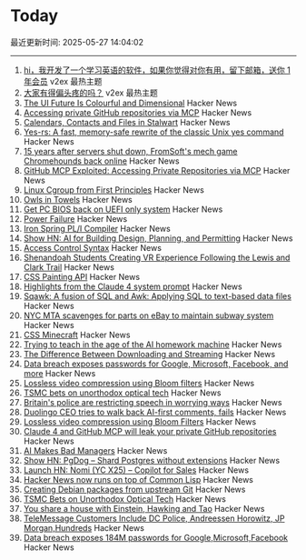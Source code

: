 # Today

最近更新时间: 2025-05-27 14:04:02

--- 
1. [hi，我开发了一个学习英语的软件，如果你觉得对你有用，留下邮箱，送你 1 年会员](https://www.v2ex.com/t/1134547) v2ex 最热主题
2. [大家有得偏头疼的吗？](https://www.v2ex.com/t/1134537) v2ex 最热主题
3. [The UI Future Is Colourful and Dimensional](https://www.flarup.email/p/the-future-is-colourful-and-dimensional) Hacker News
4. [Accessing private GitHub repositories via MCP](https://invariantlabs.ai/blog/mcp-github-vulnerability) Hacker News
5. [Calendars, Contacts and Files in Stalwart](https://stalw.art/blog/collaboration/) Hacker News
6. [Yes-rs: A fast, memory-safe rewrite of the classic Unix yes command](https://github.com/jedisct1/yes-rs) Hacker News
7. [15 years after servers shut down, FromSoft's mech game Chromehounds back online](https://www.readonlymemo.com/interview-15-years-after-the-servers-shut-down-fromsofts-singular-mech-game-chromehounds-is-back-online/) Hacker News
8. [GitHub MCP Exploited: Accessing Private Repositories via MCP](https://invariantlabs.ai/blog/mcp-github-vulnerability) Hacker News
9. [Linux Cgroup from First Principles](https://fzakaria.com/2025/05/26/linux-cgroup-from-first-principles) Hacker News
10. [Owls in Towels](https://owlsintowels.org/) Hacker News
11. [Get PC BIOS back on UEFI only system](https://github.com/FlyGoat/csmwrap) Hacker News
12. [Power Failure](https://www.gwintrob.com/power-failure-review/) Hacker News
13. [Iron Spring PL/I Compiler](http://www.iron-spring.com/) Hacker News
14. [Show HN: AI for Building Design, Planning, and Permitting](https://www.spacial.io/) Hacker News
15. [Access Control Syntax](https://journal.stuffwithstuff.com/2025/05/26/access-control-syntax/) Hacker News
16. [Shenandoah Students Creating VR Experience Following the Lewis and Clark Trail](https://www.su.edu/blog/2025/05/21/shenandoah-students-creating-vr-experience-that-follows-the-lewis-and-clark-trail/) Hacker News
17. [CSS Painting API](https://developer.mozilla.org/en-US/docs/Web/API/CSS_Painting_API) Hacker News
18. [Highlights from the Claude 4 system prompt](https://simonwillison.net/2025/May/25/claude-4-system-prompt/) Hacker News
19. [Sqawk: A fusion of SQL and Awk: Applying SQL to text-based data files](https://github.com/jgarzik/sqawk) Hacker News
20. [NYC MTA scavenges for parts on eBay to maintain subway system](https://www.wsj.com/opinion/can-ebay-bargains-keep-new-york-citys-subways-running-mta-infrastructure-substations-3859fb5b) Hacker News
21. [CSS Minecraft](https://benjaminaster.com/css-minecraft/) Hacker News
22. [Trying to teach in the age of the AI homework machine](https://www.solarshades.club/p/dispatch-from-the-trenches-of-the) Hacker News
23. [The Difference Between Downloading and Streaming](https://danq.me/2025/05/26/downloading-vs-streaming/) Hacker News
24. [Data breach exposes passwords for Google, Microsoft, Facebook, and more](https://www.zdnet.com/article/massive-data-breach-exposes-184-million-passwords-for-google-microsoft-facebook-and-more/) Hacker News
25. [Lossless video compression using Bloom filters](https://github.com/ross39/new_bloom_filter_repo/blob/main/README.md) Hacker News
26. [TSMC bets on unorthodox optical tech](https://spectrum.ieee.org/microled-optical-chiplet) Hacker News
27. [Britain's police are restricting speech in worrying ways](https://www.economist.com/britain/2025/05/15/britains-police-are-restricting-speech-in-worrying-ways) Hacker News
28. [Duolingo CEO tries to walk back AI-first comments, fails](https://htxt.co.za/2025/05/duolingo-ceo-tries-to-walk-back-ai-first-comments-fails/) Hacker News
29. [Lossless video compression using Bloom Filters](https://github.com/ross39/new_bloom_filter_repo/blob/main/README.md) Hacker News
30. [Claude 4 and GitHub MCP will leak your private GitHub repositories](https://twitter.com/lbeurerkellner/status/1926991491735429514) Hacker News
31. [AI Makes Bad Managers](https://staysaasy.com/management/2025/05/26/AI-management.html) Hacker News
32. [Show HN: PgDog – Shard Postgres without extensions](https://github.com/pgdogdev/pgdog) Hacker News
33. [Launch HN: Nomi (YC X25) – Copilot for Sales](https://news.ycombinator.com/item?id=44098706) Hacker News
34. [Hacker News now runs on top of Common Lisp](https://lisp-journey.gitlab.io/blog/hacker-news-now-runs-on-top-of-common-lisp/) Hacker News
35. [Creating Debian packages from upstream Git](https://optimizedbyotto.com/post/debian-packaging-from-git/) Hacker News
36. [TSMC Bets on Unorthodox Optical Tech](https://spectrum.ieee.org/microled-optical-chiplet) Hacker News
37. [You share a house with Einstein, Hawking and Tao](https://www.faisalabid.com/p/you-share-a-house-with-einstein-hawking) Hacker News
38. [TeleMessage Customers Include DC Police, Andreessen Horowitz, JP Morgan,Hundreds](https://micahflee.com/telemessage-customers-include-dc-police-andreesen-horowitz-jp-morgan-and-hundreds-more/) Hacker News
39. [Data breach exposes 184M passwords for Google,Microsoft,Facebook](https://www.zdnet.com/article/massive-data-breach-exposes-184-million-passwords-for-google-microsoft-facebook-and-more/) Hacker News
